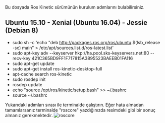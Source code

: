 Bu dosyada Ros Kinetic sürümünün kurulum adımlarını bulabilirsiniz.

## Ubuntu 15.10 - Xenial (Ubuntu 16.04) - Jessie (Debian 8)
  - sudo sh -c 'echo "deb http://packages.ros.org/ros/ubuntu $(lsb_release -sc) main" > /etc/apt/sources.list.d/ros-latest.list'
  - sudo apt-key adv --keyserver hkp://ha.pool.sks-keyservers.net:80 --recv-key 421C365BD9FF1F717815A3895523BAEEB01FA116
  - sudo apt-get update
  - sudo apt-get install ros-kinetic-desktop-full
  - apt-cache search ros-kinetic
  - sudo rosdep init
  - rosdep update
  - echo "source /opt/ros/kinetic/setup.bash" >> ~/.bashrc
  - source ~/.bashrc
  
  Yukarıdaki adımları sırası ile terminalde çalıştırın. Eğer hata almadan tamamlarsanız terminalde "roscore" yazdığınızda resimdeki gibi bir sonuç almanız gerekmektedir.
  ![roscore](https://github.com/satilmisyusuf/Self-Driving/blob/master/images/roscore.png)
  
  
